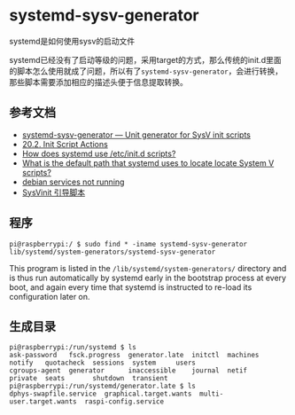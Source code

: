 # systemd-sysv-generator

systemd是如何使用sysv的启动文件

systemd已经没有了启动等级的问题，采用target的方式，那么传统的init.d里面的脚本怎么使用就成了问题，所以有了`systemd-sysv-generator`，会进行转换，那些脚本需要添加相应的描述头便于信息提取转换。

## 参考文档

* [systemd-sysv-generator — Unit generator for SysV init scripts](https://www.freedesktop.org/software/systemd/man/systemd-sysv-generator.html)
* [20.2. Init Script Actions](http://refspecs.linuxbase.org/LSB_3.1.1/LSB-Core-generic/LSB-Core-generic/iniscrptact.html)
* [How does systemd use /etc/init.d scripts?](https://unix.stackexchange.com/questions/233468/how-does-systemd-use-etc-init-d-scripts)
* [What is the default path that systemd uses to locate locate System V scripts?](https://unix.stackexchange.com/questions/394187/what-is-the-default-path-that-systemd-uses-to-locate-locate-system-v-scripts/394191#394191)
* [debian services not running](https://unix.stackexchange.com/questions/203987/debian-services-not-running/204075#204075)
* [SysVinit 引导脚本](https://zh.opensuse.org/openSUSE:Packaging_init_scripts)

## 程序

```
pi@raspberrypi:/ $ sudo find * -iname systemd-sysv-generator
lib/systemd/system-generators/systemd-sysv-generator
```

This program is listed in the `/lib/systemd/system-generators/` directory and is thus run automatically by systemd early in the bootstrap process at every boot, and again every time that systemd is instructed to re-load its configuration later on.

## 生成目录

```
pi@raspberrypi:/run/systemd $ ls
ask-password   fsck.progress  generator.late  initctl  machines  notify   quotacheck  sessions  system     users
cgroups-agent  generator      inaccessible    journal  netif     private  seats       shutdown  transient
pi@raspberrypi:/run/systemd/generator.late $ ls
dphys-swapfile.service  graphical.target.wants  multi-user.target.wants  raspi-config.service
```